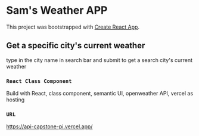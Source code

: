 # Sam's Weather APP

This project was bootstrapped with [Create React App](https://github.com/facebook/create-react-app).

## Get a specific city's current weather

type in the city name in search bar and submit to get a search city's current weather

### `React Class Component`

Build with React, class component, semantic UI, openweather API, vercel as hosting

### `URL`
https://api-capstone-pi.vercel.app/

